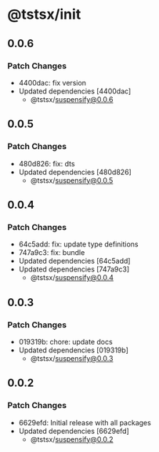 # @tstsx/init

## 0.0.6

### Patch Changes

- 4400dac: fix version
- Updated dependencies [4400dac]
  - @tstsx/suspensify@0.0.6

## 0.0.5

### Patch Changes

- 480d826: fix: dts
- Updated dependencies [480d826]
  - @tstsx/suspensify@0.0.5

## 0.0.4

### Patch Changes

- 64c5add: fix: update type definitions
- 747a9c3: fix: bundle
- Updated dependencies [64c5add]
- Updated dependencies [747a9c3]
  - @tstsx/suspensify@0.0.4

## 0.0.3

### Patch Changes

- 019319b: chore: update docs
- Updated dependencies [019319b]
  - @tstsx/suspensify@0.0.3

## 0.0.2

### Patch Changes

- 6629efd: Initial release with all packages
- Updated dependencies [6629efd]
  - @tstsx/suspensify@0.0.2
